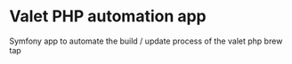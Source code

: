# Valet PHP automation app
Symfony app to automate the build / update process of the valet php brew tap